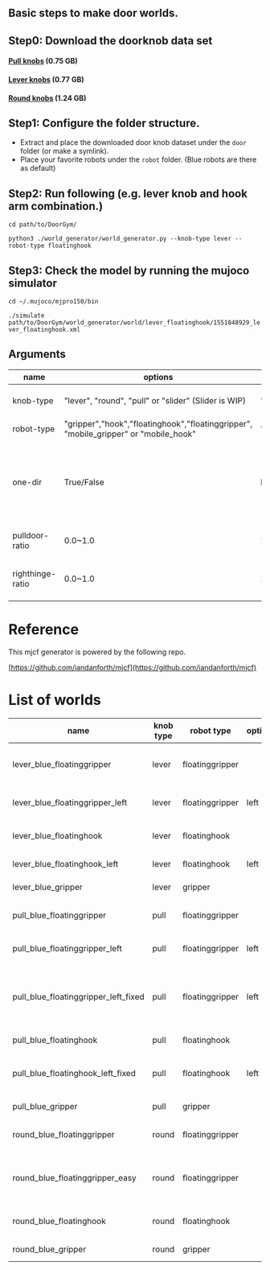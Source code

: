 ## Basic steps to make door worlds.

## Step0: Download the doorknob data set
#### [Pull knobs](https://github.com/PSVL/DoorGym/releases/download/v1.0/pullknobs.tar.gz) (0.75 GB)
#### [Lever knobs](https://github.com/PSVL/DoorGym/releases/download/v1.0/leverknobs.tar.gz) (0.77 GB)
#### [Round knobs](https://github.com/PSVL/DoorGym/releases/download/v1.0/roundknobs.tar.gz) (1.24 GB)

## Step1: Configure the folder structure.
* Extract and place the downloaded door knob dataset under the `door` folder (or make a symlink).
* Place your favorite robots under the `robot` folder. (Blue robots are there as default)

## Step2: Run following (e.g. lever knob and hook arm combination.)
`cd path/to/DoorGym/`

`python3 ./world_generator/world_generator.py --knob-type lever --robot-type floatinghook`

## Step3: Check the model by running the mujoco simulator
`cd ~/.mujoco/mjpro150/bin`

`./simulate path/to/DoorGym/world_generator/world/lever_floatinghook/1551848929_lever_floatinghook.xml`

## Arguments

| name             | options                                                                              | default        | explaination                                                                        |
|------------------|--------------------------------------------------------------------------------------|----------------|-------------------------------------------------------------------------------------|
| knob-type        | "lever", "round", "pull" or "slider" (Slider is WIP)                                 | ' '            | If no arg, it use all types.                                                        |
| robot-type       | "gripper","hook","floatinghook","floatinggripper", "mobile_gripper" or "mobile_hook" | 'floatinghook' | -                                                                                   |
| one-dir          | True/False                                                                           | False          | Save everything into one dir, or save into separate dir by its robot and knob types |
| pulldoor-ratio   | 0.0~1.0                                                                              | 1.0            | ratio of door that opens by pulling.                                                |
| righthinge-ratio | 0.0~1.0                                                                              | 1.0            | ratio of door that has hinge on right side.                                         |

# Reference
This mjcf generator is powered by the following repo.

[https://github.com/iandanforth/mjcf](https://github.com/iandanforth/mjcf)

# List of worlds

| name                                 | knob type | robot type      | options | used in                                              | modification                                         |
|--------------------------------------|-----------|-----------------|---------|------------------------------------------------------|------------------------------------------------------|
| lever_blue_floatinggripper           | lever     | floatinggripper |         | ppo-hn<x>, x=9..11, guild optimizations, determinism ||
| lever_blue_floatinggripper_left      | lever     | floatinggripper | left    | ppo-hn<x>, x=9..11, guild optimizations              ||
| lever_blue_floatinghook              | lever     | floatinghook    |         | ppo-hn<x>, x=1..4, guild hnppo series                ||
| lever_blue_floatinghook_left         | lever     | floatinghook    | left    | guild hnppo series                                   ||
| lever_blue_gripper                   | lever     | gripper         |         | ppo-hn<x>, x=5..8                                    ||
| pull_blue_floatinggripper            | pull      | floatinggripper |         | ppo-hn<x>, x=9..11, guild optimizations              ||
| pull_blue_floatinggripper_left       | pull      | floatinggripper | left    | ppo-hn<x>, x=9..10, guild optimizations              ||
| pull_blue_floatinggripper_left_fixed | pull      | floatinggripper | left    | ppo-hn11, guild optimizations                        | moved handle further inward to avoid frame collision |
| pull_blue_floatinghook               | pull      | floatinghook    |         | ppo-hn<x>, x=1..4                                    ||
| pull_blue_floatinghook_left_fixed    | pull      | floatinghook    | left    | guild hnppo series2                                  | moved handle further inward                          |
| pull_blue_gripper                    | pull      | gripper         |         | ppo-hn<x>, x=5..8                                    ||
| round_blue_floatinggripper           | round     | floatinggripper |         | ppo-hn<x>, x=9..10, guild optimizations              ||
| round_blue_floatinggripper_easy      | round     | floatinggripper |         | ppo-hn11                                             | decrease spring and damping force on handle          |
| round_blue_floatinghook              | round     | floatinghook    |         | ppo-hn<x>, x=1..4, guild hnppo series                ||
| round_blue_gripper                   | round     | gripper         |         | ppo-hn<x>, x=5..8                                    ||
